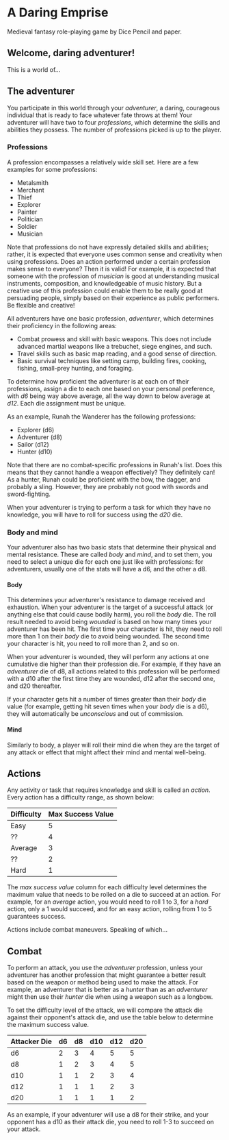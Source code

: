 # A Daring Emprise
Medieval fantasy role-playing game by Dice Pencil and paper.

## Welcome, daring adventurer!

This is a world of...

## The adventurer

You participate in this world through your *adventurer*, a daring, courageous individual that is ready to face whatever fate throws at them! Your adventurer will have two to four _professions_, which determine the skills and abilities they possess. The number of professions picked is up to the player.
 
### Professions

A profession encompasses a relatively wide skill set. Here are a few examples for some professions:

- Metalsmith
- Merchant
- Thief
- Explorer
- Painter
- Politician
- Soldier
- Musician

 Note that professions do not have expressly detailed skills and abilities; rather, it is expected that everyone uses common sense and creativity when using professions. Does an action performed under a certain profession makes sense to everyone? Then it is valid! For example, it is expected that someone with the profession of _musician_ is good at understanding musical instruments, composition, and knowledgeable of music history. But a creative use of this profession could enable them to be really good at persuading people, simply based on their experience as public performers. Be flexible and creative!

All adventurers have one basic profession, *adventurer*, which determines their proficiency in the following areas:

- Combat prowess and skill with basic weapons. This does not include advanced martial weapons like a trebuchet, siege engines, and such.
- Travel skills such as basic map reading, and a good sense of direction. 
- Basic survival techniques like setting camp, building fires, cooking, fishing, small-prey hunting, and foraging.

To determine how proficient the adventurer is at each on of their professions, assign a die to each one based on your personal preference, with *d6* being way above average, all the way down to below average at *d12*. Each die assignment must be unique.

As an example, Runah the Wanderer has the following professions:

- Explorer (d6)
- Adventurer (d8)
- Sailor (d12)
- Hunter (d10)

Note that there are no combat-specific professions in Runah's list. Does this means that they cannot handle a weapon effectively? They definitely can! As a hunter, Runah could be proficient with the bow, the dagger, and probably a sling. However, they are probably not good with swords and sword-fighting.

When your adventurer is trying to perform a task for which they have no knowledge, you will have to roll for success using the *d20* die.

### Body and mind

Your adventurer also has two basic stats that determine their physical and mental resistance. These are called *body* and *mind*, and to set them, you need to select a unique die for each one just like with professions: for adventurers, usually one of the stats will have a d6, and the other a d8.

#### Body

This determines your adventurer's resistance to damage received and exhaustion. When your adventurer is the target of a successful attack (or anything else that could cause bodily harm), you roll the *body* die. The roll result needed to avoid being *wounded* is based on how many times your adventurer has been hit. The first time your character is hit, they need to roll more than 1 on their *body* die to avoid being wounded. The second time your character is hit, you need to roll more than 2, and so on.

When your adventurer is wounded, they will perform any actions at one cumulative die higher than their profession die. For example, if they have an *adventurer* die of d8, all actions related to this profession will be performed with a d10 after the first time they are wounded, d12 after the second one, and d20 thereafter.

If your character gets hit a number of times greater than their *body* die value (for example, getting hit seven times when your *body* die is a d6), they will automatically be *unconscious* and out of commission.

#### Mind

Similarly to body, a player will roll their mind die when they are the target of any attack or effect that might affect their mind and mental well-being.

## Actions

Any activity or task that requires knowledge and skill is called an *action*. Every action has a difficulty range, as shown below:

| Difficulty | Max Success Value  |
|------------|--------------------|
| Easy       | 5                  |
| ??         | 4                  |
| Average    | 3                  |
| ??         | 2                  |
| Hard       | 1                  |

The *max success value* column for each difficulty level determines the maximum value that needs to be rolled on a die to succeed at an action. For example, for an *average* action, you would need to roll 1 to 3, for a *hard* action, only a 1 would succeed, and for an easy action, rolling from 1 to 5 guarantees success.

Actions include combat maneuvers. Speaking of which...

## Combat

To perform an attack, you use the *adventurer* profession, unless your adventurer has another profession that might guarantee a better result based on the weapon or method being used to make the attack. For example, an adventurer that is better as a *hunter* than as an *adventurer* might then use their *hunter* die when using a weapon such as a longbow.

To set the difficulty level of the attack, we will compare the attack die against their opponent's attack die, and use the table below to determine the maximum success value.

| Attacker Die | d6 | d8 | d10 | d12 | d20 | 
|--------------|----|----|-----|-----|-----|
| d6           | 2  | 3  | 4   | 5   | 5   |
| d8           | 1  | 2  | 3   | 4   | 5   |
| d10          | 1  | 1  | 2   | 3   | 4   |
| d12          | 1  | 1  | 1   | 2   | 3   |
| d20          | 1  | 1  | 1   | 1   | 2   |

As an example, if your adventurer will use a d8 for their strike, and your opponent has a d10 as their attack die, you need to roll 1-3 to succeed on your attack. 
